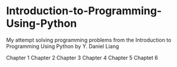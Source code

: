 # Introduction-to-Programming-Using-Python

My attempt solving programming problems from the Introduction to Programming Using Python by Y. Daniel Liang

Chapter 1
Chapter 2
Chapter 3
Chapter 4
Chapter 5
Chaptet 6

